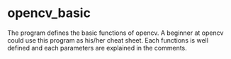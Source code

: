 # opencv_basic
The program defines the basic functions of opencv. A beginner at opencv could use this program as his/her cheat sheet. Each functions is well defined and each parameters are explained in the comments.
